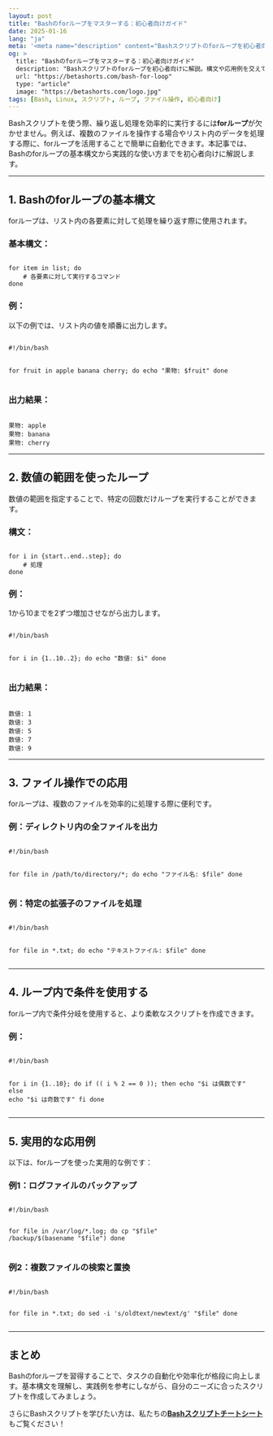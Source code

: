 ```yaml
---
layout: post
title: "Bashのforループをマスターする：初心者向けガイド"
date: 2025-01-16
lang: "ja"
meta: '<meta name="description" content="Bashスクリプトのforループを初心者向けに解説。構文から応用例、ファイル操作までをわかりやすく紹介します。"><meta name="keywords" content="Bash forループ, Bashスクリプト, Linux, for文, Bash初心者ガイド"><meta name="author" content="Beta Shorts"><meta name="robots" content="index, follow"><link rel="canonical" href="https://betashorts.com/bash-for-loop">'
og: >
  title: "Bashのforループをマスターする：初心者向けガイド"
  description: "Bashスクリプトのforループを初心者向けに解説。構文や応用例を交えて、効率的なスクリプト作成をサポートします。"
  url: "https://betashorts.com/bash-for-loop"
  type: "article"
  image: "https://betashorts.com/logo.jpg"
tags: [Bash, Linux, スクリプト, ループ, ファイル操作, 初心者向け]
---
```


<p>Bashスクリプトを使う際、繰り返し処理を効率的に実行するには<strong>forループ</strong>が欠かせません。例えば、複数のファイルを操作する場合やリスト内のデータを処理する際に、forループを活用することで簡単に自動化できます。本記事では、Bashのforループの基本構文から実践的な使い方までを初心者向けに解説します。</p>

---

<h2>1. Bashのforループの基本構文</h2>
<p>forループは、リスト内の各要素に対して処理を繰り返す際に使用されます。</p>

<h3>基本構文：</h3>
<pre><code>
for item in list; do
    # 各要素に対して実行するコマンド
done
</code></pre>

<h3>例：</h3>
<p>以下の例では、リスト内の値を順番に出力します。</p>
<pre><code>
#!/bin/bash

for fruit in apple banana cherry; do
    echo "果物: $fruit"
done
</code></pre>

<h3>出力結果：</h3>
<pre><code>
果物: apple
果物: banana
果物: cherry
</code></pre>

---

<h2>2. 数値の範囲を使ったループ</h2>
<p>数値の範囲を指定することで、特定の回数だけループを実行することができます。</p>

<h3>構文：</h3>
<pre><code>
for i in {start..end..step}; do
    # 処理
done
</code></pre>

<h3>例：</h3>
<p>1から10までを2ずつ増加させながら出力します。</p>
<pre><code>
#!/bin/bash

for i in {1..10..2}; do
    echo "数値: $i"
done
</code></pre>

<h3>出力結果：</h3>
<pre><code>
数値: 1
数値: 3
数値: 5
数値: 7
数値: 9
</code></pre>

---

<h2>3. ファイル操作での応用</h2>
<p>forループは、複数のファイルを効率的に処理する際に便利です。</p>

<h3>例：ディレクトリ内の全ファイルを出力</h3>
<pre><code>
#!/bin/bash

for file in /path/to/directory/*; do
    echo "ファイル名: $file"
done
</code></pre>

<h3>例：特定の拡張子のファイルを処理</h3>
<pre><code>
#!/bin/bash

for file in *.txt; do
    echo "テキストファイル: $file"
done
</code></pre>

---

<h2>4. ループ内で条件を使用する</h2>
<p>forループ内で条件分岐を使用すると、より柔軟なスクリプトを作成できます。</p>

<h3>例：</h3>
<pre><code>
#!/bin/bash

for i in {1..10}; do
    if (( i % 2 == 0 )); then
        echo "$i は偶数です"
    else
        echo "$i は奇数です"
    fi
done
</code></pre>

---

<h2>5. 実用的な応用例</h2>
<p>以下は、forループを使った実用的な例です：</p>

<h3>例1：ログファイルのバックアップ</h3>
<pre><code>
#!/bin/bash

for file in /var/log/*.log; do
    cp "$file" /backup/$(basename "$file")
done
</code></pre>

<h3>例2：複数ファイルの検索と置換</h3>
<pre><code>
#!/bin/bash

for file in *.txt; do
    sed -i 's/oldtext/newtext/g' "$file"
done
</code></pre>

---

<h2>まとめ</h2>
<p>Bashのforループを習得することで、タスクの自動化や効率化が格段に向上します。基本構文を理解し、実践例を参考にしながら、自分のニーズに合ったスクリプトを作成してみましょう。</p>
<p>さらにBashスクリプトを学びたい方は、私たちの<a href="https://betashorts.gumroad.com/l/vvqikq" target="_blank"><strong>Bashスクリプトチートシート</strong></a>もご覧ください！</p>
